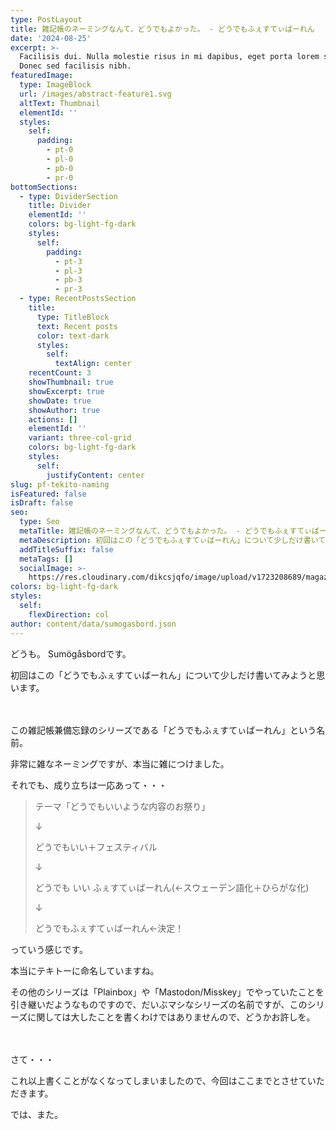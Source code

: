 ```yaml
---
type: PostLayout
title: 雑記帳のネーミングなんて、どうでもよかった。 - どうでもふぇすてぃばーれん
date: '2024-08-25'
excerpt: >-
  Facilisis dui. Nulla molestie risus in mi dapibus, eget porta lorem semper.
  Donec sed facilisis nibh.
featuredImage:
  type: ImageBlock
  url: /images/abstract-feature1.svg
  altText: Thumbnail
  elementId: ''
  styles:
    self:
      padding:
        - pt-0
        - pl-0
        - pb-0
        - pr-0
bottomSections:
  - type: DividerSection
    title: Divider
    elementId: ''
    colors: bg-light-fg-dark
    styles:
      self:
        padding:
          - pt-3
          - pl-3
          - pb-3
          - pr-3
  - type: RecentPostsSection
    title:
      type: TitleBlock
      text: Recent posts
      color: text-dark
      styles:
        self:
          textAlign: center
    recentCount: 3
    showThumbnail: true
    showExcerpt: true
    showDate: true
    showAuthor: true
    actions: []
    elementId: ''
    variant: three-col-grid
    colors: bg-light-fg-dark
    styles:
      self:
        justifyContent: center
slug: pf-tekito-naming
isFeatured: false
isDraft: false
seo:
  type: Seo
  metaTitle: 雑記帳のネーミングなんて、どうでもよかった。 - どうでもふぇすてぃばーれん
  metaDescription: 初回はこの「どうでもふぇすてぃばーれん」について少しだけ書いてみようと思います。
  addTitleSuffix: false
  metaTags: []
  socialImage: >-
    https://res.cloudinary.com/dikcsjqfo/image/upload/v1723208689/magazine_thumbnail_cmafx9.svg
colors: bg-light-fg-dark
styles:
  self:
    flexDirection: col
author: content/data/sumogasbord.json
---
```

どうも。
Sumögåsbordです。

初回はこの「どうでもふぇすてぃばーれん」について少しだけ書いてみようと思います。

　

この雑記帳兼備忘録のシリーズである「どうでもふぇすてぃばーれん」という名前。

非常に雑なネーミングですが、本当に雑につけました。

それでも、成り立ちは一応あって・・・

> テーマ「どうでもいいような内容のお祭り」
>
> ↓
>
> どうでもいい＋フェスティバル
>
> ↓
>
> どうでも いい ふぇすてぃばーれん(←スウェーデン語化＋ひらがな化)
>
> ↓
>
> どうでもふぇすてぃばーれん←決定！

っていう感じです。

本当にテキトーに命名していますね。

その他のシリーズは「Plainbox」や「Mastodon/Misskey」でやっていたことを引き継いだようなものですので、だいぶマシなシリーズの名前ですが、このシリーズに関しては大したことを書くわけではありませんので、どうかお許しを。

　

さて・・・

これ以上書くことがなくなってしまいましたので、今回はここまでとさせていただきます。

では、また。
